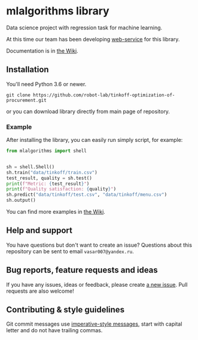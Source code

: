 # mlalgorithms library

Data science project with regression task for machine learning.

At this time our team has been developing [web-service](https://github.com/robot-lab/tinkoff-web-service) for this library.

Documentation is in [the Wiki](https://github.com/robot-lab/tinkoff-optimization-of-procurement/wiki).

## Installation

You'll need Python 3.6 or newer.

```git
git clone https://github.com/robot-lab/tinkoff-optimization-of-procurement.git
```

or you can download library directly from main page of repository.

### Example

After installing the library, you can easily run simply script, for example:

```python
from mlalgorithms import shell


sh = shell.Shell()
sh.train("data/tinkoff/train.csv")
test_result, quality = sh.test()
print(f"Metric: {test_result}")
print(f"Quality satisfaction: {quality}")
sh.predict("data/tinkoff/test.csv", "data/tinkoff/menu.csv")
sh.output()
```

You can find more examples in [the Wiki](https://github.com/robot-lab/tinkoff-optimization-of-procurement/wiki).

## Help and support

You have questions but don't want to create an issue? Questions about this repository can be sent to email `vasar007@yandex.ru`.

## Bug reports, feature requests and ideas

If you have any issues, ideas or feedback, please create [a new issue](https://github.com/robot-lab/tinkoff-optimization-of-procurement/issues/new/choose). Pull requests are also welcome!

## Contributing & style guidelines

Git commit messages use [imperative-style messages](https://stackoverflow.com/a/3580764/2867076), start with capital letter and do not have trailing commas.
